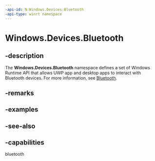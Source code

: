 ```yaml
---
-api-id: N:Windows.Devices.Bluetooth
-api-type: winrt namespace
---
```


# Windows.Devices.Bluetooth

## -description
The **Windows.Devices.Bluetooth** namespace defines a set of Windows Runtime API that allows UWP app and desktop apps to interact with Bluetooth devices. For more information, see [Bluetooth](http://msdn.microsoft.com/library/404783ba-8859-4bfb-86e3-3dd2042e66f5).

## -remarks

## -examples

## -see-also


## -capabilities
bluetooth
